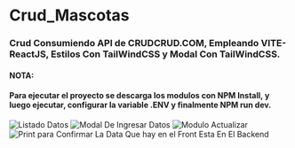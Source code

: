 # Crud_Mascotas

### Crud Consumiendo API de CRUDCRUD.COM, Empleando VITE-ReactJS, Estilos Con TailWindCSS y Modal Con TailWindCSS.

#### NOTA:
#### Para ejecutar el proyecto se descarga los modulos con NPM Install, y luego ejecutar, configurar la variable .ENV y finalmente NPM run dev.


![Listado Datos](https://user-images.githubusercontent.com/66761042/184984433-e2482bb2-fd4d-44de-9b1d-19f03e74b9db.jpg)
![Modal De Ingresar Datos](https://user-images.githubusercontent.com/66761042/184984451-c97e5225-816c-4f05-895e-dfae7f789cf6.jpg)
![Modulo Actualizar](https://user-images.githubusercontent.com/66761042/184984456-f6c79110-1ff6-494c-9950-d8092754343c.jpg)
![Print para Confirmar La Data Que hay en el Front Esta En El Backend](https://user-images.githubusercontent.com/66761042/184984470-791f70ac-eae4-477c-adab-ac89795970c0.jpg)
